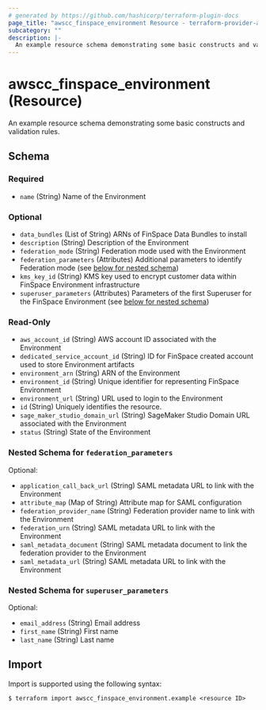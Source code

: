 ```yaml
---
# generated by https://github.com/hashicorp/terraform-plugin-docs
page_title: "awscc_finspace_environment Resource - terraform-provider-awscc"
subcategory: ""
description: |-
  An example resource schema demonstrating some basic constructs and validation rules.
---
```


# awscc_finspace_environment (Resource)

An example resource schema demonstrating some basic constructs and validation rules.



<!-- schema generated by tfplugindocs -->
## Schema

### Required

- `name` (String) Name of the Environment

### Optional

- `data_bundles` (List of String) ARNs of FinSpace Data Bundles to install
- `description` (String) Description of the Environment
- `federation_mode` (String) Federation mode used with the Environment
- `federation_parameters` (Attributes) Additional parameters to identify Federation mode (see [below for nested schema](#nestedatt--federation_parameters))
- `kms_key_id` (String) KMS key used to encrypt customer data within FinSpace Environment infrastructure
- `superuser_parameters` (Attributes) Parameters of the first Superuser for the FinSpace Environment (see [below for nested schema](#nestedatt--superuser_parameters))

### Read-Only

- `aws_account_id` (String) AWS account ID associated with the Environment
- `dedicated_service_account_id` (String) ID for FinSpace created account used to store Environment artifacts
- `environment_arn` (String) ARN of the Environment
- `environment_id` (String) Unique identifier for representing FinSpace Environment
- `environment_url` (String) URL used to login to the Environment
- `id` (String) Uniquely identifies the resource.
- `sage_maker_studio_domain_url` (String) SageMaker Studio Domain URL associated with the Environment
- `status` (String) State of the Environment

<a id="nestedatt--federation_parameters"></a>
### Nested Schema for `federation_parameters`

Optional:

- `application_call_back_url` (String) SAML metadata URL to link with the Environment
- `attribute_map` (Map of String) Attribute map for SAML configuration
- `federation_provider_name` (String) Federation provider name to link with the Environment
- `federation_urn` (String) SAML metadata URL to link with the Environment
- `saml_metadata_document` (String) SAML metadata document to link the federation provider to the Environment
- `saml_metadata_url` (String) SAML metadata URL to link with the Environment


<a id="nestedatt--superuser_parameters"></a>
### Nested Schema for `superuser_parameters`

Optional:

- `email_address` (String) Email address
- `first_name` (String) First name
- `last_name` (String) Last name

## Import

Import is supported using the following syntax:

```shell
$ terraform import awscc_finspace_environment.example <resource ID>
```
